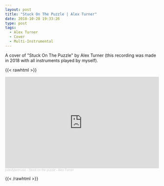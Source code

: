```yaml
---
layout: post
title: "Stuck On The Puzzle | Alex Turner"
date: 2018-10-28 19:33:26
type: post
tags:
  - Alex Turner
  - Cover
  - Multi-Instrumental
---
```


A cover of "Stuck On The Puzzle" by Alex Turner 
(this recording was made in 2018 with all instruments played by myself).

{{< rawhtml  >}}

<iframe width="100%" height="300" scrolling="no" frameborder="no" allow="autoplay" src="https://w.soundcloud.com/player/?url=https%3A//api.soundcloud.com/tracks/521098950&color=%23c62129&auto_play=false&hide_related=false&show_comments=true&show_user=true&show_reposts=false&show_teaser=true&visual=true"></iframe><div style="font-size: 10px; color: #cccccc;line-break: anywhere;word-break: normal;overflow: hidden;white-space: nowrap;text-overflow: ellipsis; font-family: Interstate,Lucida Grande,Lucida Sans Unicode,Lucida Sans,Garuda,Verdana,Tahoma,sans-serif;font-weight: 100;"><a href="https://soundcloud.com/user-580561710" title="judedylanmusic" target="_blank" style="color: #cccccc; text-decoration: none;">judedylanmusic</a> · <a href="https://soundcloud.com/user-580561710/stuck-on-the-puzzle-alex-turner" title="Stuck on the puzzle - Alex Turner" target="_blank" style="color: #cccccc; text-decoration: none;">Stuck on the puzzle - Alex Turner</a></div>

{{< /rawhtml >}}
<br/>
